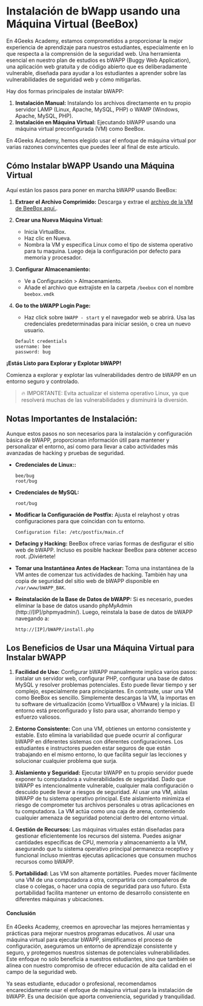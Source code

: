 # Instalación de bWapp usando una Máquina Virtual (BeeBox)  

En 4Geeks Academy, estamos comprometidos a proporcionar la mejor experiencia de aprendizaje para nuestros estudiantes, especialmente en lo que respecta a la comprensión de la seguridad web. Una herramienta esencial en nuestro plan de estudios es bWAPP (Buggy Web Application), una aplicación web gratuita y de código abierto que es deliberadamente vulnerable, diseñada para ayudar a los estudiantes a aprender sobre las vulnerabilidades de seguridad web y cómo mitigarlas.

Hay dos formas principales de instalar bWAPP:
1. **Instalación Manual:** Instalando los archivos directamente en tu propio servidor LAMP (Linux, Apache, MySQL, PHP) o WAMP (Windows, Apache, MySQL, PHP).
2. **Instalación en Máquina Virtual:** Ejecutando bWAPP usando una máquina virtual preconfigurada (VM) como BeeBox.

En 4Geeks Academy, hemos elegido usar el enfoque de máquina virtual por varias razones convincentes que puedes leer al final de este artículo.

## Cómo Instalar bWAPP Usando una Máquina Virtual

Aquí están los pasos para poner en marcha bWAPP usando BeeBox:

1. **Extraer el Archivo Comprimido:**
   Descarga y extrae el [archivo de la VM de BeeBox aquí.](https://storage.googleapis.com/breathecode/virtualbox/bee-box_v1.6.7z).

2. **Crear una Nueva Máquina Virtual:**
   * Inicia VirtualBox.
   * Haz clic en Nueva.
   * Nombra la VM y especifica Linux como el tipo de sistema operativo para tu maquina. Luego deja la configuración por defecto para memoria y procesador.

3. **Configurar Almacenamiento:**
   * Ve a Configuración > Almacenamiento.
   * Añade el archivo que extrajiste en la carpeta `/beebox` con el nombre `beebox.vmdk` 


4. **Go to the bWAPP Login Page:**
   * Haz click sobre `bWAPP - start` y el navegador web se abrirá. Usa las credenciales predeterminadas para iniciar sesión, o crea un nuevo usuario.

   ```
   Default credentials 
   username: bee
   password: bug
   ```

**¡Estás Listo para Explorar y Explotar bWAPP!**

Comienza a explorar y explotar las vulnerabilidades dentro de bWAPP en un entorno seguro y controlado.

> 🔥  IMPORTANTE: Evita actualizar el sistema operativo Linux, ya que resolverá muchas de las vulnerabilidades y disminuirá la diversión.

## Notas Importantes de Instalación:
   Aunque estos pasos no son necesarios para la instalación y configuración básica de bWAPP, proporcionan información útil para mantener y personalizar el entorno, así como para llevar a cabo   actividades más avanzadas de hacking y pruebas de seguridad.

* **Credenciales de Linux::**
  ```
  bee/bug
  root/bug
  ```

* **Credenciales de MySQL:**
  ```
  root/bug
  ```

* **Modificar la Configuración de Postfix:**
  Ajusta el relayhost y otras configuraciones para que coincidan con tu entorno.
  ```
  Configuration file: /etc/postfix/main.cf
  ```

* **Defacing y Hacking:**
  BeeBox ofrece varias formas de desfigurar el sitio web de bWAPP. Incluso es posible hackear BeeBox para obtener acceso root. ¡Diviértete!

* **Tomar una Instantánea Antes de Hackear:**
  Toma una instantánea de la VM antes de comenzar tus actividades de hacking. También hay una copia de seguridad del sitio web de bWAPP disponible en `/var/www/bWAPP_BAK`.

* **Reinstalación de la Base de Datos de bWAPP:**
  Si es necesario, puedes eliminar la base de datos usando phpMyAdmin  (http://[IP]/phpmyadmin/). Luego, reinstala la base de datos de bWAPP navegando a:
  ```
  http://[IP]/bWAPP/install.php
  ```

## Los Beneficios de Usar una Máquina Virtual para Instalar bWAPP

1. **Facilidad de Uso:**
   Configurar bWAPP manualmente implica varios pasos: instalar un servidor web, configurar PHP, configurar una base de datos MySQL y resolver problemas potenciales. Esto puede llevar tiempo y ser complejo, especialmente para principiantes. En contraste, usar una VM como BeeBox es sencillo. Simplemente descargas la VM, la importas en tu software de virtualización (como VirtualBox o VMware) y la inicias. El entorno está preconfigurado y listo para usar, ahorrando tiempo y esfuerzo valiosos.

2. **Entorno Consistente:**
   Con una VM, obtienes un entorno consistente y estable. Esto elimina la variabilidad que puede ocurrir al configurar bWAPP en diferentes sistemas con diferentes configuraciones. Los estudiantes e instructores pueden estar seguros de que están trabajando en el mismo entorno, lo que facilita seguir las lecciones y solucionar cualquier problema que surja.

3. **Aislamiento y Seguridad:**
   Ejecutar bWAPP en tu propio servidor puede exponer tu computadora a vulnerabilidades de seguridad. Dado que bWAPP es intencionalmente vulnerable, cualquier mala configuración o descuido puede llevar a riesgos de seguridad. Al usar una VM, aíslas bWAPP de tu sistema operativo principal. Este aislamiento minimiza el riesgo de comprometer tus archivos personales u otras aplicaciones en tu computadora. La VM actúa como una caja de arena, conteniendo cualquier amenaza de seguridad potencial dentro del entorno virtual.

4. **Gestión de Recursos:**
   Las máquinas virtuales están diseñadas para gestionar eficientemente los recursos del sistema. Puedes asignar cantidades específicas de CPU, memoria y almacenamiento a la VM, asegurando que tu sistema operativo principal permanezca receptivo y funcional incluso mientras ejecutas aplicaciones que consumen muchos recursos como bWAPP.

5. **Portabilidad:**
   Las VM son altamente portátiles. Puedes mover fácilmente una VM de una computadora a otra, compartirla con compañeros de clase o colegas, o hacer una copia de seguridad para uso futuro. Esta portabilidad facilita mantener un entorno de desarrollo consistente en diferentes máquinas y ubicaciones.

#### Conclusión

En 4Geeks Academy, creemos en aprovechar las mejores herramientas y prácticas para mejorar nuestros programas educativos. Al usar una máquina virtual para ejecutar bWAPP, simplificamos el proceso de configuración, aseguramos un entorno de aprendizaje consistente y seguro, y protegemos nuestros sistemas de potenciales vulnerabilidades. Este enfoque no solo beneficia a nuestros estudiantes, sino que también se alinea con nuestro compromiso de ofrecer educación de alta calidad en el campo de la seguridad web.

Ya seas estudiante, educador o profesional, recomendamos encarecidamente usar el enfoque de máquina virtual para la instalación de bWAPP. Es una decisión que aporta conveniencia, seguridad y tranquilidad.